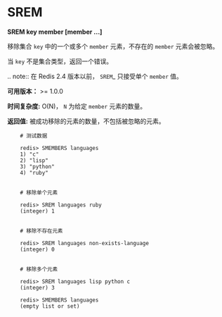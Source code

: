 # SREM


**SREM key member [member ...]**

移除集合 ``key`` 中的一个或多个 ``member`` 元素，不存在的 ``member`` 元素会被忽略。

当 ``key`` 不是集合类型，返回一个错误。

.. note:: 在 Redis 2.4 版本以前， `SREM`_ 只接受单个 ``member`` 值。

**可用版本：**
    >= 1.0.0

**时间复杂度:**
    O(N)， ``N`` 为给定 ``member`` 元素的数量。

**返回值:**
    被成功移除的元素的数量，不包括被忽略的元素。

```
    # 测试数据

    redis> SMEMBERS languages
    1) "c"
    2) "lisp"
    3) "python"
    4) "ruby"


    # 移除单个元素

    redis> SREM languages ruby
    (integer) 1


    # 移除不存在元素

    redis> SREM languages non-exists-language
    (integer) 0


    # 移除多个元素

    redis> SREM languages lisp python c
    (integer) 3

    redis> SMEMBERS languages
    (empty list or set)
```